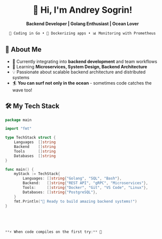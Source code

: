 <div align="center">

# 🌊 Hi, I'm Andrey Sogrin! 

**Backend Developer | Golang Enthusiast | Ocean Lover**

`🚀 Coding in Go • 🐳 Dockerizing apps • 📊 Monitoring with Prometheus`

</div>

## 🎯 About Me
- 🔭 Currently integrating into **backend development** and team workflows
- 🌱 Learning **Microservices, System Design, Backend Architecture** 
- 💡 Passionate about scalable backend architecture and distributed systems
- 🏄 **You can surf not only in the ocean** - sometimes code catches the wave too!

## 🛠️ My Tech Stack
```go
package main

import "fmt"

type TechStack struct {
    Languages  []string
    Backend    []string  
    Tools      []string
    Databases  []string
}

func main() {
    myStack := TechStack{
        Languages: []string{"Golang", "SQL", "Bash"},
        Backend:   []string{"REST API", "gRPC", "Microservices"},
        Tools:     []string{"Docker", "Git", "VS Code", "Linux"},
        Databases: []string{"PostgreSQL"},
    }
    fmt.Println("🚀 Ready to build amazing backend systems!")
}





**⚡ When code compiles on the first try:** 🎉


